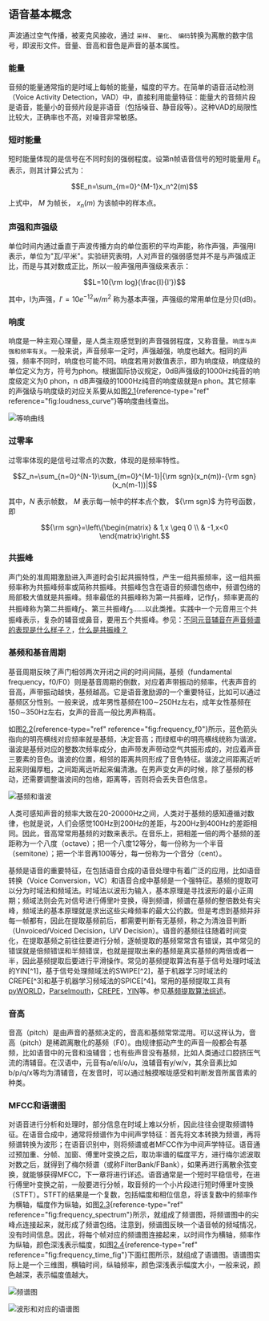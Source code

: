 ## 语音基本概念

声波通过空气传播，被麦克风接收，通过 `采样`、 `量化`、
`编码`转换为离散的数字信号，即波形文件。音量、音高和音色是声音的基本属性。

### 能量

音频的能量通常指的是时域上每帧的能量，幅度的平方。在简单的语音活动检测（Voice
Activity
Detection，VAD）中，直接利用能量特征：能量大的音频片段是语音，能量小的音频片段是非语音（包括噪音、静音段等）。这种VAD的局限性比较大，正确率也不高，对噪音非常敏感。

### 短时能量

短时能量体现的是信号在不同时刻的强弱程度。设第n帧语音信号的短时能量用
$E_n$ 表示，则其计算公式为：

$$E_n=\sum_{m=0}^{M-1}x_n^2(m)$$

上式中， $M$ 为帧长， $x_n(m)$ 为该帧中的样本点。

### 声强和声强级

单位时间内通过垂直于声波传播方向的单位面积的平均声能，称作声强，声强用I表示，单位为"瓦/平米"。实验研究表明，人对声音的强弱感觉并不是与声强成正比，而是与其对数成正比，所以一般声强用声强级来表示：

$$L=10{\rm log}(\frac{I}{I'})$$

其中，I为声强，$I'=10e^{-12}w/m^2$
称为基本声强，声强级的常用单位是分贝(dB)。

### 响度

响度是一种主观心理量，是人类主观感觉到的声音强弱程度，又称音量。`响度与声强和频率有关`。一般来说，声音频率一定时，声强越强，响度也越大。相同的声强，频率不同时，响度也可能不同。响度若用对数值表示，即为响度级，响度级的单位定义为方，符号为phon。根据国际协议规定，0dB声强级的1000Hz纯音的响度级定义为0
phon，n dB声强级的1000Hz纯音的响度级就是n
phon。其它频率的声强级与响度级的对应关系要从如图[2.1](#fig:loudness_curve){reference-type="ref"
reference="fig:loudness_curve"}等响度曲线查出。

![等响曲线 ](../asset/loudness_curve.png)

### 过零率

过零率体现的是信号过零点的次数，体现的是频率特性。

$$Z_n=\sum_{n=0}^{N-1}\sum_{m=0}^{M-1}|{\rm sgn}(x_n(m))-{\rm sgn}(x_n(m-1))|$$

其中，$N$ 表示帧数， $M$ 表示每一帧中的样本点个数， ${\rm sgn}$
为符号函数，即

$${\rm sgn}=\left\{\begin{matrix}
    & 1,x \geq 0 \\ 
    & -1,x<0
   \end{matrix}\right.$$

### 共振峰

声门处的准周期激励进入声道时会引起共振特性，产生一组共振频率，这一组共振频率称为共振峰频率或简称共振峰。共振峰包含在语音的频谱包络中，频谱包络的局部极大值就是共振峰。频率最低的共振峰称为第一共振峰，记作$f_1$，频率更高的共振峰称为第二共振峰$f_2$、第三共振峰$f_3$......以此类推。实践中一个元音用三个共振峰表示，复杂的辅音或鼻音，要用五个共振峰。参见：[不同元音辅音在声音频谱的表现是什么样子？](https://www.zhihu.com/question/27126800/answer/35376174)，[什么是共振峰？](https://www.zhihu.com/question/24190826/answer/280149476)

### 基频和基音周期

基音周期反映了声门相邻两次开闭之间的时间间隔，基频（fundamental
frequency，f0/F0）则是基音周期的倒数，对应着声带振动的频率，代表声音的音高，声带振动越快，基频越高。它是语音激励源的一个重要特征，比如可以通过基频区分性别。一般来说，成年男性基频在100$\sim$250Hz左右，成年女性基频在150$\sim$350Hz左右，女声的音高一般比男声稍高。

如图[2.2](#fig:frequency_f0){reference-type="ref"
reference="fig:frequency_f0"}所示，蓝色箭头指向的明亮横线对应频率就是基频，决定音高；而绿框中的明亮横线统称为谐波。谐波是基频对应的整数次频率成分，由声带发声带动空气共振形成的，对应着声音三要素的音色。谐波的位置，相邻的距离共同形成了音色特征。谐波之间距离近听起来则偏厚粗，之间距离远听起来偏清澈。在男声变女声的时候，除了基频的移动，还需要调整谐波间的包络，距离等，否则将会丢失音色信息。

![基频和谐波](../asset/frequency_f0.png)

人类可感知声音的频率大致在20-20000Hz之间，人类对于基频的感知遵循对数律，也就是说，人们会感觉100Hz到200Hz的差距，与200Hz到400Hz的差距相同。因此，音高常常用基频的对数来表示。在音乐上，把相差一倍的两个基频的差距称为一个八度（octave）；把一个八度12等分，每一份称为一个半音（semitone）；把一个半音再100等分，每一份称为一个音分（cent）。

基频是语音的重要特征，在包括语音合成的语音处理中有着广泛的应用，比如语音转换（Voice
Conversion，VC）和语音合成中基频是一个强特征。基频的提取可以分为时域法和频域法。时域法以波形为输入，基本原理是寻找波形的最小正周期；频域法则会先对信号进行傅里叶变换，得到频谱，频谱在基频的整倍数处有尖峰，频域法的基本原理就是求出这些尖峰频率的最大公约数。但是考虑到基频并非每一帧都有，因此在提取基频前后，都需要判断有无基频，称之为清浊音判断（Unvoiced/Voiced
Decision，U/V
Decision）。语音的基频往往随着时间变化，在提取基频之前往往要进行分帧，逐帧提取的基频常常含有错误，其中常见的错误就是倍频错误和半频错误，也就是提取出来的基频是真实基频的两倍或者一半，因此基频提取后要进行平滑操作。常见的基频提取算法有基于信号处理时域法的YIN[^1]，基于信号处理频域法的SWIPE[^2]，基于机器学习时域法的CREPE[^3]和基于机器学习频域法的SPICE[^4]。常用的基频提取工具有[pyWORLD](https://github.com/JeremyCCHsu/Python-Wrapper-for-World-Vocoder)，[Parselmouth](https://github.com/YannickJadoul/Parselmouth)，[CREPE](https://github.com/marl/crepe)，[YIN](https://github.com/patriceguyot/Yin)等。参见[基频提取算法综述](https://zhuanlan.zhihu.com/p/269107205)。

### 音高

音高（pitch）是由声音的基频决定的，音高和基频常常混用。可以这样认为，音高（pitch）是稀疏离散化的基频（F0）。由规律振动产生的声音一般都会有基频，比如语音中的元音和浊辅音；也有些声音没有基频，比如人类通过口腔挤压气流的清辅音。在汉语中，元音有a/e/i/o/u，浊辅音有y/w/v，其余音素比如b/p/q/x等均为清辅音，在发音时，可以通过触摸喉咙感受和判断发音所属音素的种类。

### MFCC和语谱图

对语音进行分析和处理时，部分信息在时域上难以分析，因此往往会提取频谱特征。在语音合成中，通常将频谱作为中间声学特征：首先将文本转换为频谱，再将频谱转换为波形；在语音识别中，则将频谱或者MFCC作为中间声学特征。语音通过预加重、分帧、加窗、傅里叶变换之后，取功率谱的幅度平方，进行梅尔滤波取对数之后，就得到了梅尔频谱（或称FilterBank/FBank），如果再进行离散余弦变换，就能够获得MFCC，下一章将进行详述。语音通常是一个短时平稳信号，在进行傅里叶变换之前，一般要进行分帧，取音频的一个小片段进行短时傅里叶变换（STFT）。STFT的结果是一个复数，包括幅度和相位信息，将该复数中的频率作为横轴，幅度作为纵轴，如图[2.3](#fig:frequency_spectrum){reference-type="ref"
reference="fig:frequency_spectrum"}所示，就组成了频谱图，将频谱图中的尖峰点连接起来，就形成了频谱包络。注意到，频谱图反映一个语音帧的频域情况，没有时间信息。因此，将每个帧对应的频谱图连接起来，以时间作为横轴，频率作为纵轴，颜色深浅表示幅度，如图[2.4](#fig:frequency_time_fig){reference-type="ref"
reference="fig:frequency_time_fig"}下面红图所示，就组成了语谱图。语谱图实际上是一个三维图，横轴时间，纵轴频率，颜色深浅表示幅度大小，一般来说，颜色越深，表示幅度值越大。

![频谱图](../asset/frequency_spectrum.jpeg)

![波形和对应的语谱图](../asset/frequency_time_fig.png)